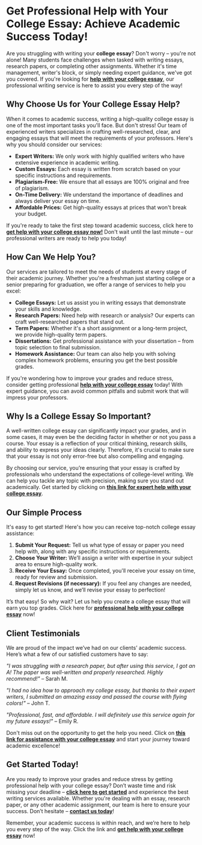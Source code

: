 # Get Professional Help with Your College Essay: Achieve Academic Success Today!

Are you struggling with writing your **college essay**? Don't worry – you're not alone! Many students face challenges when tasked with writing essays, research papers, or completing other assignments. Whether it's time management, writer's block, or simply needing expert guidance, we've got you covered. If you're looking for [**help with your college essay**](https://tinyurl.com/topessay?keyword=help+with+college+essay), our professional writing service is here to assist you every step of the way!

## Why Choose Us for Your College Essay Help?

When it comes to academic success, writing a high-quality college essay is one of the most important tasks you'll face. But don't stress! Our team of experienced writers specializes in crafting well-researched, clear, and engaging essays that will meet the requirements of your professors. Here's why you should consider our services:

- **Expert Writers:** We only work with highly qualified writers who have extensive experience in academic writing.
- **Custom Essays:** Each essay is written from scratch based on your specific instructions and requirements.
- **Plagiarism-Free:** We ensure that all essays are 100% original and free of plagiarism.
- **On-Time Delivery:** We understand the importance of deadlines and always deliver your essay on time.
- **Affordable Prices:** Get high-quality essays at prices that won't break your budget.

If you're ready to take the first step toward academic success, click here to [**get help with your college essay now!**](https://tinyurl.com/topessay?keyword=help+with+college+essay) Don't wait until the last minute – our professional writers are ready to help you today!

## How Can We Help You?

Our services are tailored to meet the needs of students at every stage of their academic journey. Whether you're a freshman just starting college or a senior preparing for graduation, we offer a range of services to help you excel:

- **College Essays:** Let us assist you in writing essays that demonstrate your skills and knowledge.
- **Research Papers:** Need help with research or analysis? Our experts can craft well-researched papers that stand out.
- **Term Papers:** Whether it's a short assignment or a long-term project, we provide high-quality term papers.
- **Dissertations:** Get professional assistance with your dissertation – from topic selection to final submission.
- **Homework Assistance:** Our team can also help you with solving complex homework problems, ensuring you get the best possible grades.

If you're wondering how to improve your grades and reduce stress, consider getting professional [**help with your college essay**](https://tinyurl.com/topessay?keyword=help+with+college+essay) today! With expert guidance, you can avoid common pitfalls and submit work that will impress your professors.

## Why Is a College Essay So Important?

A well-written college essay can significantly impact your grades, and in some cases, it may even be the deciding factor in whether or not you pass a course. Your essay is a reflection of your critical thinking, research skills, and ability to express your ideas clearly. Therefore, it's crucial to make sure that your essay is not only error-free but also compelling and engaging.

By choosing our service, you’re ensuring that your essay is crafted by professionals who understand the expectations of college-level writing. We can help you tackle any topic with precision, making sure you stand out academically. Get started by clicking on [**this link for expert help with your college essay**](https://tinyurl.com/topessay?keyword=help+with+college+essay).

## Our Simple Process

It's easy to get started! Here's how you can receive top-notch college essay assistance:

1. **Submit Your Request:** Tell us what type of essay or paper you need help with, along with any specific instructions or requirements.
2. **Choose Your Writer:** We’ll assign a writer with expertise in your subject area to ensure high-quality work.
3. **Receive Your Essay:** Once completed, you'll receive your essay on time, ready for review and submission.
4. **Request Revisions (if necessary):** If you feel any changes are needed, simply let us know, and we’ll revise your essay to perfection!

It’s that easy! So why wait? Let us help you create a college essay that will earn you top grades. Click here for [**professional help with your college essay**](https://tinyurl.com/topessay?keyword=help+with+college+essay) now!

## Client Testimonials

We are proud of the impact we’ve had on our clients’ academic success. Here’s what a few of our satisfied customers have to say:

_"I was struggling with a research paper, but after using this service, I got an A! The paper was well-written and properly researched. Highly recommend!"_ – Sarah M.

_"I had no idea how to approach my college essay, but thanks to their expert writers, I submitted an amazing essay and passed the course with flying colors!"_ – John T.

_"Professional, fast, and affordable. I will definitely use this service again for my future essays!"_ – Emily R.

Don't miss out on the opportunity to get the help you need. Click on [**this link for assistance with your college essay**](https://tinyurl.com/topessay?keyword=help+with+college+essay) and start your journey toward academic excellence!

## Get Started Today!

Are you ready to improve your grades and reduce stress by getting professional help with your college essay? Don’t waste time and risk missing your deadline – [**click here to get started**](https://tinyurl.com/topessay?keyword=help+with+college+essay) and experience the best writing services available. Whether you're dealing with an essay, research paper, or any other academic assignment, our team is here to ensure your success. Don’t hesitate – [**contact us today**](https://tinyurl.com/topessay?keyword=help+with+college+essay)!

Remember, your academic success is within reach, and we’re here to help you every step of the way. Click the link and [**get help with your college essay**](https://tinyurl.com/topessay?keyword=help+with+college+essay) now!
